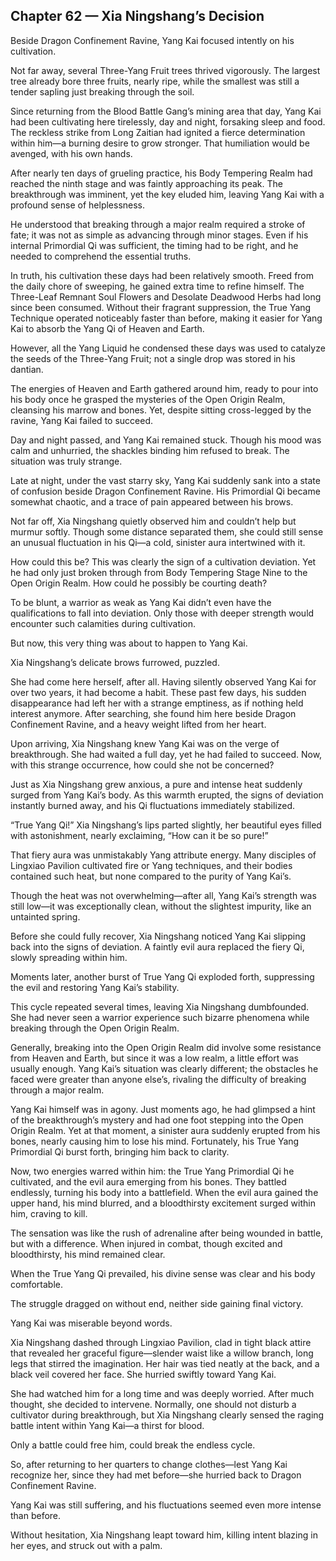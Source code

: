 ## Chapter 62 — Xia Ningshang’s Decision

Beside Dragon Confinement Ravine, Yang Kai focused intently on his cultivation.

Not far away, several Three-Yang Fruit trees thrived vigorously. The largest tree already bore three fruits, nearly ripe, while the smallest was still a tender sapling just breaking through the soil.

Since returning from the Blood Battle Gang’s mining area that day, Yang Kai had been cultivating here tirelessly, day and night, forsaking sleep and food. The reckless strike from Long Zaitian had ignited a fierce determination within him—a burning desire to grow stronger. That humiliation would be avenged, with his own hands.

After nearly ten days of grueling practice, his Body Tempering Realm had reached the ninth stage and was faintly approaching its peak. The breakthrough was imminent, yet the key eluded him, leaving Yang Kai with a profound sense of helplessness.

He understood that breaking through a major realm required a stroke of fate; it was not as simple as advancing through minor stages. Even if his internal Primordial Qi was sufficient, the timing had to be right, and he needed to comprehend the essential truths.

In truth, his cultivation these days had been relatively smooth. Freed from the daily chore of sweeping, he gained extra time to refine himself. The Three-Leaf Remnant Soul Flowers and Desolate Deadwood Herbs had long since been consumed. Without their fragrant suppression, the True Yang Technique operated noticeably faster than before, making it easier for Yang Kai to absorb the Yang Qi of Heaven and Earth.

However, all the Yang Liquid he condensed these days was used to catalyze the seeds of the Three-Yang Fruit; not a single drop was stored in his dantian.

The energies of Heaven and Earth gathered around him, ready to pour into his body once he grasped the mysteries of the Open Origin Realm, cleansing his marrow and bones. Yet, despite sitting cross-legged by the ravine, Yang Kai failed to succeed.

Day and night passed, and Yang Kai remained stuck. Though his mood was calm and unhurried, the shackles binding him refused to break. The situation was truly strange.

Late at night, under the vast starry sky, Yang Kai suddenly sank into a state of confusion beside Dragon Confinement Ravine. His Primordial Qi became somewhat chaotic, and a trace of pain appeared between his brows.

Not far off, Xia Ningshang quietly observed him and couldn’t help but murmur softly. Though some distance separated them, she could still sense an unusual fluctuation in his Qi—a cold, sinister aura intertwined with it.

How could this be? This was clearly the sign of a cultivation deviation. Yet he had only just broken through from Body Tempering Stage Nine to the Open Origin Realm. How could he possibly be courting death?

To be blunt, a warrior as weak as Yang Kai didn’t even have the qualifications to fall into deviation. Only those with deeper strength would encounter such calamities during cultivation.

But now, this very thing was about to happen to Yang Kai.

Xia Ningshang’s delicate brows furrowed, puzzled.

She had come here herself, after all. Having silently observed Yang Kai for over two years, it had become a habit. These past few days, his sudden disappearance had left her with a strange emptiness, as if nothing held interest anymore. After searching, she found him here beside Dragon Confinement Ravine, and a heavy weight lifted from her heart.

Upon arriving, Xia Ningshang knew Yang Kai was on the verge of breakthrough. She had waited a full day, yet he had failed to succeed. Now, with this strange occurrence, how could she not be concerned?

Just as Xia Ningshang grew anxious, a pure and intense heat suddenly surged from Yang Kai’s body. As this warmth erupted, the signs of deviation instantly burned away, and his Qi fluctuations immediately stabilized.

“True Yang Qi!” Xia Ningshang’s lips parted slightly, her beautiful eyes filled with astonishment, nearly exclaiming, “How can it be so pure!”

That fiery aura was unmistakably Yang attribute energy. Many disciples of Lingxiao Pavilion cultivated fire or Yang techniques, and their bodies contained such heat, but none compared to the purity of Yang Kai’s.

Though the heat was not overwhelming—after all, Yang Kai’s strength was still low—it was exceptionally clean, without the slightest impurity, like an untainted spring.

Before she could fully recover, Xia Ningshang noticed Yang Kai slipping back into the signs of deviation. A faintly evil aura replaced the fiery Qi, slowly spreading within him.

Moments later, another burst of True Yang Qi exploded forth, suppressing the evil and restoring Yang Kai’s stability.

This cycle repeated several times, leaving Xia Ningshang dumbfounded. She had never seen a warrior experience such bizarre phenomena while breaking through the Open Origin Realm.

Generally, breaking into the Open Origin Realm did involve some resistance from Heaven and Earth, but since it was a low realm, a little effort was usually enough. Yang Kai’s situation was clearly different; the obstacles he faced were greater than anyone else’s, rivaling the difficulty of breaking through a major realm.

Yang Kai himself was in agony. Just moments ago, he had glimpsed a hint of the breakthrough’s mystery and had one foot stepping into the Open Origin Realm. Yet at that moment, a sinister aura suddenly erupted from his bones, nearly causing him to lose his mind. Fortunately, his True Yang Primordial Qi burst forth, bringing him back to clarity.

Now, two energies warred within him: the True Yang Primordial Qi he cultivated, and the evil aura emerging from his bones. They battled endlessly, turning his body into a battlefield. When the evil aura gained the upper hand, his mind blurred, and a bloodthirsty excitement surged within him, craving to kill.

The sensation was like the rush of adrenaline after being wounded in battle, but with a difference. When injured in combat, though excited and bloodthirsty, his mind remained clear.

When the True Yang Qi prevailed, his divine sense was clear and his body comfortable.

The struggle dragged on without end, neither side gaining final victory.

Yang Kai was miserable beyond words.

Xia Ningshang dashed through Lingxiao Pavilion, clad in tight black attire that revealed her graceful figure—slender waist like a willow branch, long legs that stirred the imagination. Her hair was tied neatly at the back, and a black veil covered her face. She hurried swiftly toward Yang Kai.

She had watched him for a long time and was deeply worried. After much thought, she decided to intervene. Normally, one should not disturb a cultivator during breakthrough, but Xia Ningshang clearly sensed the raging battle intent within Yang Kai—a thirst for blood.

Only a battle could free him, could break the endless cycle.

So, after returning to her quarters to change clothes—lest Yang Kai recognize her, since they had met before—she hurried back to Dragon Confinement Ravine.

Yang Kai was still suffering, and his fluctuations seemed even more intense than before.

Without hesitation, Xia Ningshang leapt toward him, killing intent blazing in her eyes, and struck out with a palm.